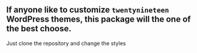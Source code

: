 ## If anyone like to customize `twentynineteen` WordPress themes, this package will the one of the best choose. 

Just clone the repository and change the styles
